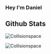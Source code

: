### Hey I'm Daniel

<!--
**collisionspace/collisionspace** is a ✨ _special_ ✨ repository because its `README.md` (this file) appears on your GitHub profile.

Here are some ideas to get you started:

- 🔭 I’m currently working on ...
- 🌱 I’m currently learning ...
- 👯 I’m looking to collaborate on ...
- 🤔 I’m looking for help with ...
- 💬 Ask me about ...
- 📫 How to reach me: ...
- 😄 Pronouns: ...
- ⚡ Fun fact: ...
-->

Github Stats
--

<p>
	<img align="center" src="https://github-readme-stats.vercel.app/api/top-langs/?username=Collisionspace&theme=chartreuse-dark" alt="Collisionspace"/>
</p>
<p>
	<img align="left" src="https://github-readme-stats.vercel.app/api?username=Collisionspace&show_icons=true&locale=en&count_private=true &hide_border=false&theme=chartreuse-dark" alt="Collisionspace" />
</p>
